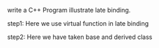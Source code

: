write a C++ Program illustrate late binding.

step1: Here we use virtual function in late binding

step2: Here we have taken base and derived class 
